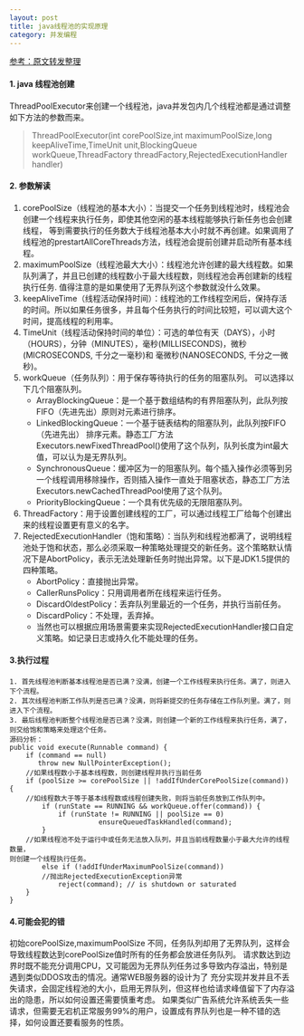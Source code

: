 ```yaml
---
layout: post
title: java线程池的实现原理
category: 并发编程
---
```

[参考：原文转发整理](http://www.infoq.com/cn/articles/java-threadPool?utm_source=infoq&utm_medium=related_content_link&utm_campaign=relatedContent_articles_clk)

####	1. java 线程池创建
  ThreadPoolExecutor来创建一个线程池，java并发包内几个线程池都是通过调整如下方法的参数而来。

>ThreadPoolExecutor(int corePoolSize,int maximumPoolSize,long keepAliveTime,TimeUnit unit,BlockingQueue<Runnable> workQueue,ThreadFactory threadFactory,RejectedExecutionHandler handler)

####	2. 参数解读
  
1.	corePoolSize（线程池的基本大小）：当提交一个任务到线程池时，线程池会创建一个线程来执行任务，即使其他空闲的基本线程能够执行新任务也会创建线程，
	等到需要执行的任务数大于线程池基本大小时就不再创建。如果调用了线程池的prestartAllCoreThreads方法，线程池会提前创建并启动所有基本线程。
2.	maximumPoolSize（线程池最大大小）：线程池允许创建的最大线程数。如果队列满了，并且已创建的线程数小于最大线程数，则线程池会再创建新的线程执行任务.
	值得注意的是如果使用了无界队列这个参数就没什么效果。
3.	keepAliveTime（线程活动保持时间）：线程池的工作线程空闲后，保持存活的时间。所以如果任务很多，并且每个任务执行的时间比较短，可以调大这个时间，提高线程的利用率。
4.	TimeUnit（线程活动保持时间的单位）：可选的单位有天（DAYS），小时（HOURS），分钟（MINUTES），毫秒(MILLISECONDS)，微秒(MICROSECONDS, 千分之一毫秒)和
	毫微秒(NANOSECONDS, 千分之一微秒)。
5.	workQueue（任务队列）：用于保存等待执行的任务的阻塞队列。 可以选择以下几个阻塞队列。
	* ArrayBlockingQueue：是一个基于数组结构的有界阻塞队列，此队列按 FIFO（先进先出）原则对元素进行排序。
	* LinkedBlockingQueue：一个基于链表结构的阻塞队列，此队列按FIFO （先进先出） 排序元素。静态工厂方法Executors.newFixedThreadPool()使用了这个队列，队列长度为int最大值，可以认为是无界队列。
	* SynchronousQueue：缓冲区为一的阻塞队列。每个插入操作必须等到另一个线程调用移除操作，否则插入操作一直处于阻塞状态，静态工厂方法Executors.newCachedThreadPool使用了这个队列。
	* PriorityBlockingQueue：一个具有优先级的无限阻塞队列。
6.	ThreadFactory：用于设置创建线程的工厂，可以通过线程工厂给每个创建出来的线程设置更有意义的名字。
7.	RejectedExecutionHandler（饱和策略）：当队列和线程池都满了，说明线程池处于饱和状态，那么必须采取一种策略处理提交的新任务。这个策略默认情况下是AbortPolicy，表示无法处理新任务时抛出异常。以下是JDK1.5提供的四种策略。
	* AbortPolicy：直接抛出异常。
	* CallerRunsPolicy：只用调用者所在线程来运行任务。
	* DiscardOldestPolicy：丢弃队列里最近的一个任务，并执行当前任务。
	* DiscardPolicy：不处理，丢弃掉。
	* 当然也可以根据应用场景需要来实现RejectedExecutionHandler接口自定义策略。如记录日志或持久化不能处理的任务。

####	3.执行过程 
	1. 首先线程池判断基本线程池是否已满？没满，创建一个工作线程来执行任务。满了，则进入下个流程。
	2. 其次线程池判断工作队列是否已满？没满，则将新提交的任务存储在工作队列里。满了，则进入下个流程。
	3. 最后线程池判断整个线程池是否已满？没满，则创建一个新的工作线程来执行任务，满了，则交给饱和策略来处理这个任务。
	源码分析：
	public void execute(Runnable command) {
	    if (command == null)
	       throw new NullPointerException();
	    //如果线程数小于基本线程数，则创建线程并执行当前任务 
	    if (poolSize >= corePoolSize || !addIfUnderCorePoolSize(command)) {
	    //如线程数大于等于基本线程数或线程创建失败，则将当前任务放到工作队列中。
	        if (runState == RUNNING && workQueue.offer(command)) {
	            if (runState != RUNNING || poolSize == 0)
	                      ensureQueuedTaskHandled(command);
	        }
	    //如果线程池不处于运行中或任务无法放入队列，并且当前线程数量小于最大允许的线程数量，
	则创建一个线程执行任务。
	        else if (!addIfUnderMaximumPoolSize(command))
	        //抛出RejectedExecutionException异常
	            reject(command); // is shutdown or saturated
	    }
	}

####	4.可能会犯的错
  初始corePoolSize,maximumPoolSize 不同，任务队列却用了无界队列，这样会导致线程数达到corePoolSize值时所有的任务都会放进任务队列。
  请求数达到边界时既不能充分调用CPU，又可能因为无界队列任务过多导致内存溢出，特别是遇到类似DDOS攻击的情况。通常WEB服务器的设计为了
  充分实现并发并且不丢失请求，会固定线程池的大小，启用无界队列，但这样也给请求峰值留下了内存溢出的隐患，所以如何设置还需要慎重考虑。
 如果类似广告系统允许系统丢失一些请求，但需要无宕机正常服务99%的用户，设置成有界队列也是一种不错的选择，如何设置还要看服务的性质。



 